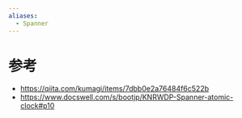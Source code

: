 ```yaml
---
aliases:
  - Spanner
---
```

# 参考
- https://qiita.com/kumagi/items/7dbb0e2a76484f6c522b
- https://www.docswell.com/s/bootjp/KNRWDP-Spanner-atomic-clock#p10